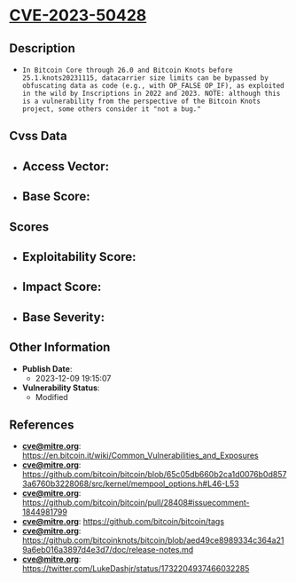 
# [CVE-2023-50428](https://en.bitcoin.it/wiki/Common_Vulnerabilities_and_Exposures)

## Description

- `In Bitcoin Core through 26.0 and Bitcoin Knots before 25.1.knots20231115, datacarrier size limits can be bypassed by obfuscating data as code (e.g., with OP_FALSE OP_IF), as exploited in the wild by Inscriptions in 2022 and 2023. NOTE: although this is a vulnerability from the perspective of the Bitcoin Knots project, some others consider it "not a bug."`

## Cvss Data

- **Access Vector**:
  - 
- **Base Score**:
  - 

## Scores

- **Exploitability Score**:
  - 
- **Impact Score**:
  - 
- **Base Severity**:
  - 

## Other Information

- **Publish Date**:
  - 2023-12-09 19:15:07
- **Vulnerability Status**:
  - Modified

## References

- **cve@mitre.org**: https://en.bitcoin.it/wiki/Common_Vulnerabilities_and_Exposures
- **cve@mitre.org**: https://github.com/bitcoin/bitcoin/blob/65c05db660b2ca1d0076b0d8573a6760b3228068/src/kernel/mempool_options.h#L46-L53
- **cve@mitre.org**: https://github.com/bitcoin/bitcoin/pull/28408#issuecomment-1844981799
- **cve@mitre.org**: https://github.com/bitcoin/bitcoin/tags
- **cve@mitre.org**: https://github.com/bitcoinknots/bitcoin/blob/aed49ce8989334c364a219a6eb016a3897d4e3d7/doc/release-notes.md
- **cve@mitre.org**: https://twitter.com/LukeDashjr/status/1732204937466032285
